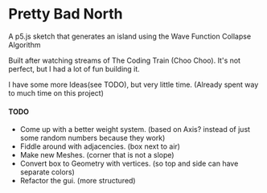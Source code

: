 # Pretty Bad North
A p5.js sketch that generates an island using the Wave Function Collapse Algorithm

Built after watching streams of The Coding Train (Choo Choo). It's not perfect, but I had a lot of fun building it.

I have some more Ideas(see TODO), but very little time. (Already spent way to much time on this project)

#### TODO

- Come up with a better weight system.
  (based on Axis? instead of just some random numbers because they work)
- Fiddle around with adjacencies.
  (box next to air)
- Make new Meshes.
  (corner that is not a slope)
- Convert box to Geometry with vertices.
  (so top and side can have separate colors)
- Refactor the gui.
  (more structured)
